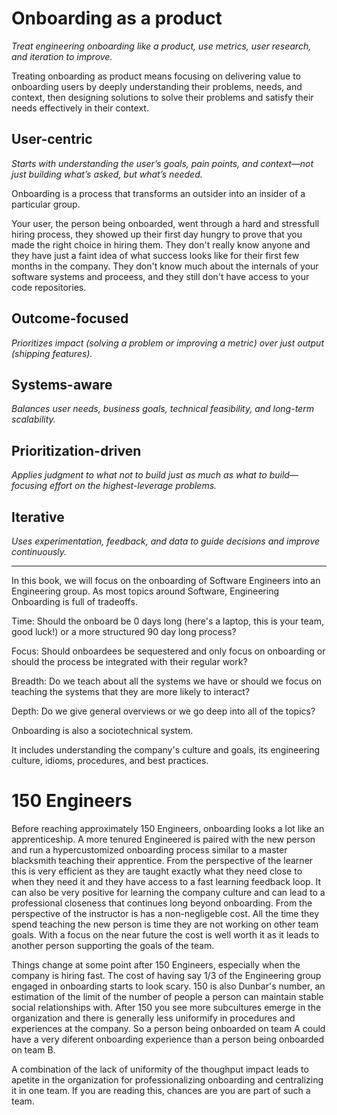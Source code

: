 # Onboarding as a product

*Treat engineering onboarding like a product, use metrics, user research, and iteration to improve.*

Treating onboarding as product means focusing on delivering value to onboarding users by deeply understanding their problems, needs, and context,
then designing solutions to solve their problems and satisfy their needs effectively in their context.

## User-centric
*Starts with understanding the user’s goals, pain points, and context—not just building what’s asked, but what’s needed.*

Onboarding is a process that transforms an outsider into an insider of a particular group.

Your user, the person being onboarded, went through a hard and stressfull hiring process,
they showed up their first day hungry to prove that you made the right choice in hiring them.
They don't really know anyone and they have just a faint idea of what success looks like for their first few months in the company.
They don't know much about the internals of your software systems and proceess, and they still don't have access to your code repositories.

## Outcome-focused
*Prioritizes impact (solving a problem or improving a metric) over just output (shipping features).*

## Systems-aware
*Balances user needs, business goals, technical feasibility, and long-term scalability.*

## Prioritization-driven
*Applies judgment to what not to build just as much as what to build—focusing effort on the highest-leverage problems.*

## Iterative
*Uses experimentation, feedback, and data to guide decisions and improve continuously.*

---


In this book, we will focus on the onboarding of Software Engineers into an Engineering group.
As most topics around Software, Engineering Onboarding is full of tradeoffs.

Time: Should the onboard be 0 days long (here's a laptop, this is your team, good luck!) or a more structured 90 day long process?

Focus: Should onboardees be sequestered and only focus on onboarding or should the process be integrated with their regular work?

Breadth: Do we teach about all the systems we have or should we focus on teaching the systems that they are more likely to interact?

Depth: Do we give general overviews or we go deep into all of the topics?

Onboarding is also a sociotechnical system.

It includes understanding the company's culture and goals, its engineering culture, idioms, procedures, and best practices.

#  150 Engineers

Before reaching approximately 150 Engineers, onboarding looks a lot like an apprenticeship.
A more tenured Engineered is paired with the new person and run a hypercustomized onboarding
process similar to a master blacksmith teaching their apprentice.
From the perspective of the learner this is very efficient as they are taught exactly what they need close to when they need it and they have access to a fast learning feedback loop. It can also be very positive for learning the company culture and can lead to a professional closeness that continues long beyond onboarding. From the perspective of the instructor is has a non-negligeble cost. All the time they spend teaching the new person is time they are not working on other team goals. With a focus on the near future the cost is well worth it as it leads to another person supporting the goals of the team.

Things change at some point after 150 Engineers, especially when the company is hiring fast. The cost of having say 1/3 of the Engineering group engaged in onboarding starts to look scary. 150 is also Dunbar's number, an estimation of the limit of the number of people a person can maintain stable social relationships with. After 150 you see more subcultures emerge in the organization and there is generally less uniformify in procedures and experiences at the company. So a person being onboarded on team A could have a very diferent onboarding experience than a person being onboarded on team B.

A combination of the lack of uniformity of the thoughput impact leads to apetite in the organization for professionalizing onboarding and centralizing it in one team. If you are reading this, chances are you are part of such a team.
